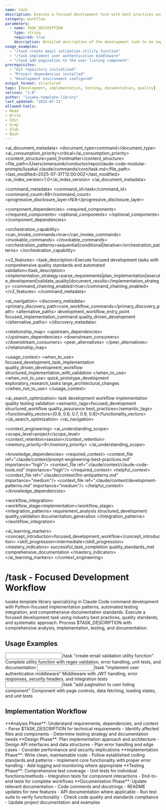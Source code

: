 ```yaml
---
name: task
description: Execute a focused development task with best practices and quality standards
category: workflow
parameters: 
  - name: TASK_DESCRIPTION
    type: string
    required: true
    description: Detailed description of the development task to be implemented
usage_examples:
  - "/task create email validation utility function"
  - "/task implement user authentication middleware"
  - "/task add pagination to the user listing component"
prerequisites: 
  - "Git repository initialized"
  - "Project dependencies installed"
  - "Development environment configured"
output_format: structured
tags: [development, implementation, testing, documentation, quality]
version: "1.0"
author: "lusaka-template-library"
last_updated: "2025-07-31"
allowed-tools:
- Read
- Write
- Edit
- Grep
- Glob
- Bash
---
```


<!-- AI_METADATA_START -->
<ai_document_metadata>
  <document_type>command</document_type>
  <ai_consumption_priority>critical</ai_consumption_priority>
  <content_structure>yaml_frontmatter</content_structure>
  <file_path>/Users/smenssink/conductor/repo/claude-code-modular-prompts/lusaka/.claude/commands/core/task.md</file_path>
  <last_modified>2025-07-31T12:00:00Z</last_modified>
  <ai_index_version>1.0</ai_index_version>
</ai_document_metadata>

<command_metadata>
  <command_id>task</command_id>
  <command_count>88</command_count>
  <progressive_disclosure_layer>N/A</progressive_disclosure_layer>
  
  <component_dependencies>
    <required_components>
      <component ref="parameter-parser" role="input_processing"/>
      <component ref="workflow-coordinator" role="task_orchestration"/>
      <component ref="error-handler" role="quality_assurance"/>
      <component ref="progress-indicator" role="user_feedback"/>
    </required_components>
    <optional_components>
      <component ref="git-operations" benefit="version_control"/>
      <component ref="test-runner" benefit="quality_validation"/>
      <component ref="task-summary" benefit="completion_tracking"/>
    </optional_components>
  </component_dependencies>
  
  <orchestration_capability>
    <can_invoke_commands>true</can_invoke_commands>
    <invokable_commands>
      <command ref="test-unit" context="quality_validation"/>
      <command ref="analyze-code" context="quality_check"/>
      <command ref="validate-command" context="output_validation"/>
    </invokable_commands>
    <orchestration_patterns>sequential|conditional|iterative</orchestration_patterns>
  </orchestration_capability>
  
  <v2_features>
    <task_description>Execute focused development tasks with comprehensive quality standards and automated validation</task_description>
    <implementation_strategy>parse_requirements|plan_implementation|execute_development|validate_quality|document_results</implementation_strategy>
    <command_chaining_enabled>true</command_chaining_enabled>
  </v2_features>
</command_metadata>

<ai_navigation>
  <discovery_metadata>
    <primary_discovery_path>core_workflow_commands</primary_discovery_path>
    <alternative_paths>
      <path>development_workflow_entry_point</path>
      <path>focused_implementation_command</path>
      <path>quality_driven_development</path>
    </alternative_paths>
  </discovery_metadata>
  
  <relationship_map>
    <upstream_dependencies>
      <file type="context" ref=".claude/context/prompt-engineering-best-practices.md" relation="quality_standards"/>
      <file type="component" ref=".claude/components/atomic/workflow-coordinator.md" relation="core_dependency"/>
    </upstream_dependencies>
    <downstream_consumers>
      <file type="command" ref="test-unit" relation="quality_validation"/>
      <file type="command" ref="analyze-code" relation="code_review"/>
    </downstream_consumers>
    <peer_alternatives>
      <file type="command" ref="project-task" similarity="0.85"/>
      <file type="command" ref="dev" similarity="0.70"/>
      <file type="command" ref="quick-task" similarity="0.60"/>
    </peer_alternatives>
  </relationship_map>
  
  <usage_context>
    <when_to_use>
      <scenario>focused_development_task_implementation</scenario>
      <scenario>quality_driven_development_workflow</scenario>
      <scenario>structured_implementation_with_validation</scenario>
    </when_to_use>
    <when_not_to_use>
      <scenario>quick_prototype_development</scenario>
      <scenario>exploratory_research_tasks</scenario>
      <scenario>large_architectural_changes</scenario>
    </when_not_to_use>
  </usage_context>
  
  <ai_search_optimization>
    <keywords>task development workflow implementation quality testing validation</keywords>
    <semantic_tags>focused_development structured_workflow quality_assurance best_practices</semantic_tags>
    <functionality_vectors>[0.9, 0.8, 0.7, 0.9, 0.8]</functionality_vectors>
  </ai_search_optimization>
</ai_navigation>

<context_engineering>
  <ai_understanding_scope>
    <scope_level>project</scope_level>
    <context_retention>session</context_retention>
    <memory_priority>9</memory_priority>
  </ai_understanding_scope>
  
  <knowledge_dependencies>
    <required_context>
      <context_file ref=".claude/context/prompt-engineering-best-practices.md" importance="high"/>
      <context_file ref=".claude/context/claude-code-tools.md" importance="high"/>
    </required_context>
    <helpful_context>
      <context_file ref=".claude/context/llm-antipatterns.md" importance="medium"/>
      <context_file ref=".claude/context/development-patterns.md" importance="medium"/>
    </helpful_context>
  </knowledge_dependencies>
  
  <workflow_integration>
    <workflow_stage>implementation</workflow_stage>
    <integration_patterns>
      <pattern>requirement_analysis</pattern>
      <pattern>structured_development</pattern>
      <pattern>quality_validation</pattern>
      <pattern>documentation_generation</pattern>
    </integration_patterns>
  </workflow_integration>
  
  <ai_learning_markers>
    <concept_introduction>focused_development_workflow</concept_introduction>
    <skill_progression>intermediate</skill_progression>
    <mastery_indicators>
      <indicator>successful_task_completion</indicator>
      <indicator>quality_standards_met</indicator>
      <indicator>comprehensive_documentation</indicator>
    </mastery_indicators>
  </ai_learning_markers>
</context_engineering>
<!-- AI_METADATA_END -->

# /task - Focused Development Workflow

<context type="project">
lusaka template library specializing in Claude Code command development with Python-focused implementation patterns, automated testing integration, and comprehensive documentation standards.
</context>

<instructions>
Execute a focused development task using industry best practices, quality standards, and systematic approach. Process $TASK_DESCRIPTION with comprehensive analysis, implementation, testing, and documentation.
</instructions>

## Usage Examples

<examples>
<example>
<input>/task "create email validation utility function"</input>
<expected_output>Complete utility function with regex validation, error handling, unit tests, and documentation</expected_output>
</example>
<example>
<input>/task "implement user authentication middleware"</input>
<expected_output>Middleware with JWT handling, error responses, security headers, and integration tests</expected_output>
</example>
<example>
<input>/task "add pagination to user listing component"</input>
<expected_output>Component with page controls, data fetching, loading states, and unit tests</expected_output>
</example>
</examples>

## Implementation Workflow

<workflow type="sequential">
<task priority="high">
**Analysis Phase**: Understand requirements, dependencies, and context
- Parse $TASK_DESCRIPTION for technical requirements
- Identify affected files and components  
- Determine testing strategy and documentation needs
</task>

<task priority="high">
**Design Phase**: Plan implementation approach and architecture
- Design API interfaces and data structures
- Plan error handling and edge cases
- Consider performance and security implications
</task>

<task priority="high">
**Implementation Phase**: Write clean, maintainable code
- Follow established coding standards and patterns
- Implement core functionality with proper error handling
- Add logging and monitoring where appropriate
</task>

<task priority="medium">
**Testing Phase**: Comprehensive test coverage
- Unit tests for individual functions/methods
- Integration tests for component interactions
- End-to-end tests for complete workflows
</task>

<task priority="medium">
**Documentation Phase**: Update relevant documentation
- Code comments and docstrings
- README updates for new features
- API documentation where applicable
</task>
</workflow>

<automation trigger="completion">
- Run test suite to verify functionality
- Check code quality and standards compliance
- Update project documentation and examples
</automation>
